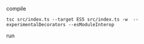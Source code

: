 
compile
```shell
tsc src/index.ts --target ES5 src/index.ts -w  --experimentalDecorators --esModuleInterop

```
run 